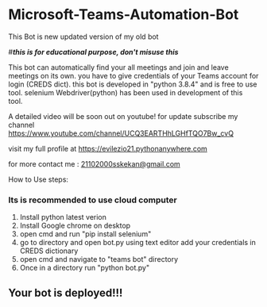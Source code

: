 # Microsoft-Teams-Automation-Bot
This Bot is new updated version of my old bot

#*****this is for educational purpose, don't misuse this*****

This bot can automatically find your all meetings and join and leave meetings on its own.
you have to give credentials of your Teams account for login (CREDS dict).
this bot is developed in "python 3.8.4" and is free to use tool.
selenium Webdriver(python) has been used in development of this tool.

A detailed video will be soon out on youtube! for update subscribe my channel  https://www.youtube.com/channel/UCQ3EARTHhLGHfTQO7Bw_cvQ 

visit my full profile at https://evilezio21.pythonanywhere.com 

for more contact me :
 21102000sskekan@gmail.com


How to Use steps:
### Its is recommended to use cloud computer
1) Install python latest verion
2) Install Google chrome on desktop
3) open cmd and run "pip install selenium"
4) go to directory and open bot.py using text editor add your credentials in CREDS dictionary
5) open cmd and navigate to "teams bot" directory
6) Once in a directory run "python bot.py"

## Your bot is deployed!!!
